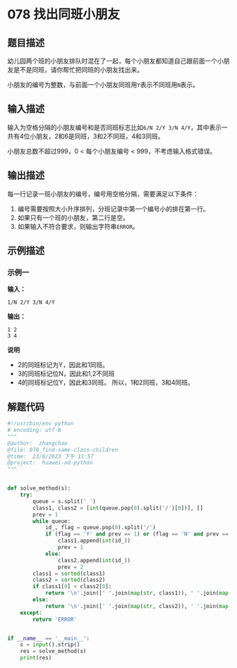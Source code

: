 # 078 找出同班小朋友

## 题目描述

幼儿园两个班的小朋友排队时混在了一起，每个小朋友都知道自己跟前面一个小朋友是不是同班，请你帮忙把同班的小朋友找出来。

小朋友的编号为整数，与前面一个小朋友同班用`Y`表示不同班用`N`表示。

## 输入描述

输入为空格分隔的小朋友编号和是否同班标志比如`6/N 2/Y 3/N 4/Y`，其中表示一共有4位小朋友，2和6是同班，3和2不同班，4和3同班。

小朋友总数不超过999，0 < 每个小朋友编号 < 999，不考虑输入格式错误。

## 输出描述

每一行记录一班小朋友的编号，编号用空格分隔，需要满足以下条件：

1. 编号需要按照大小升序排列，分班记录中第一个编号小的排在第一行。
2. 如果只有一个班的小朋友，第二行是空。
3. 如果输入不符合要求，则输出字符串`ERROR`。

## 示例描述

### 示例一

**输入：**
```text
1/N 2/Y 3/N 4/Y
```

**输出：**
```text
1 2
3 4
```

**说明**

- 2的同班标记为Y，因此和1同班。
- 3的同班标记位N，因此和1,2不同班
- 4的同班标记位Y，因此和3同班。
所以，1和2同班，3和4同班。

## 解题代码

```python
#!/usr/bin/env python
# encoding: utf-8
"""
@author:  zhangchao
@file: 078_find-same-class-children
@time:  23/8/2023 下午 11:57
@project:  huawei-od-python 
"""


def solve_method(s):
    try:
        queue = s.split(' ')
        class1, class2 = [int(queue.pop(0).split('/')[0])], []
        prev = 1
        while queue:
            id_, flag = queue.pop(0).split('/')
            if (flag == 'Y' and prev == 1) or (flag == 'N' and prev == 2):
                class1.append(int(id_))
                prev = 1
            else:
                class2.append(int(id_))
                prev = 2
        class1 = sorted(class1)
        class2 = sorted(class2)
        if class1[0] < class2[0]:
            return '\n'.join([' '.join(map(str, class1)), ' '.join(map(str, class2))])
        else:
            return '\n'.join([' '.join(map(str, class2)), ' '.join(map(str, class1))])
    except:
        return 'ERROR'


if __name__ == '__main__':
    s = input().strip()
    res = solve_method(s)
    print(res)
```

